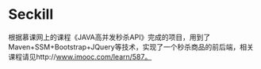 # Seckill
根据慕课网上的课程《JAVA高并发秒杀API》完成的项目，用到了Maven+SSM+Bootstrap+JQuery等技术，实现了一个秒杀商品的前后端，相关课程请见http://www.imooc.com/learn/587。
